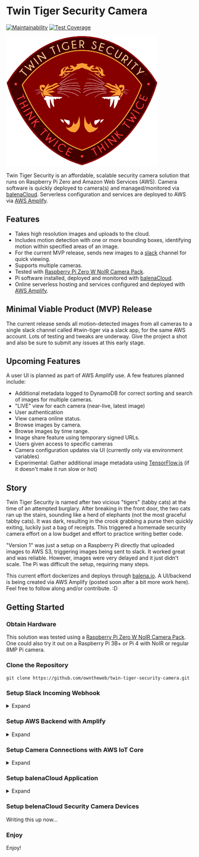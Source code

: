# Twin Tiger Security Camera

[![Maintainability](https://api.codeclimate.com/v1/badges/8a647bf45581fb211afe/maintainability)](https://codeclimate.com/github/owntheweb/twin-tiger-security-camera/maintainability) [![Test Coverage](https://api.codeclimate.com/v1/badges/8a647bf45581fb211afe/test_coverage)](https://codeclimate.com/github/owntheweb/twin-tiger-security-camera/test_coverage)

![Twin Tiger Security Badge](./img/twin-tiger-security.png)

Twin Tiger Security is an affordable, scalable security camera solution that runs on Raspberry Pi Zero and Amazon Web Services (AWS). Camera software is quickly deployed to camera(s) and managed/monitored via [balenaCloud](https://balena.io). Serverless configuration and services are deployed to AWS via [AWS Amplify](https://aws.amazon.com/amplify/).

## Features

- Takes high resolution images and uploads to the cloud.
- Includes motion detection with one or more bounding boxes, identifying motion within specified areas of an image.
- For the current MVP release, sends new images to a [slack](https://slack.com/) channel for quick viewing.
- Supports multiple cameras.
- Tested with [Raspberry Pi Zero W NoIR Camera Pack](https://www.adafruit.com/product/3415).
- Pi software installed, deployed and monitored with [balenaCloud](https://balena.io).
- Online serverless hosting and services configured and deployed with [AWS Amplify](https://aws.amazon.com/amplify/).

## Minimal Viable Product (MVP) Release

The current release sends all motion-detected images from all cameras to a single slack channel called #twin-tiger via a slack app, for the same AWS account. Lots of testing and tweaks are underway. Give the project a shot and also be sure to submit any issues at this early stage.

## Upcoming Features

A user UI is planned as part of AWS Amplify use. A few features planned include:

- Additional metadata logged to DynamoDB for correct sorting and search of images for multiple cameras.
- "LIVE" view for each camera (near-live, latest image)
- User authentication
- View camera online status.
- Browse images by camera.
- Browse images by time range.
- Image share feature using temporary signed URLs.
- Users given access to specific cameras
- Camera configuration updates via UI (currently only via environment variables)
- Experimental: Gather additional image metadata using [TensorFlow.js](https://www.tensorflow.org/js) (if it doesn't make it run slow or hot)

## Story

Twin Tiger Security is named after two vicious "tigers" (tabby cats) at the time of an attempted burglary. After breaking in the front door, the two cats ran up the stairs, sounding like a herd of elephants (not the most graceful tabby cats). It was dark, resulting in the crook grabbing a purse then quickly exiting, luckily just a bag of receipts. This triggered a homemade security camera effort on a low budget and effort to practice writing better code.

"Version 1" was just a setup on a Raspberry Pi directly that uploaded images to AWS S3, triggering images being sent to slack. It worked great and was reliable. However, images were very delayed and it just didn't scale. The Pi was difficult the setup, requiring many steps.

This current effort dockerizes and deploys through [balena.io](https://balena.io). A UI/backend is being created via AWS Amplify (posted soon after a bit more work here). Feel free to follow along and/or contribute. :D

## Getting Started

### Obtain Hardware

This solution was tested using a [Raspberry Pi Zero W NoIR Camera Pack](https://www.adafruit.com/product/3415). One could also try it out on a Raspberry Pi 3B+ or Pi 4 with NoIR or regular 8MP Pi camera.

### Clone the Repository

```
git clone https://github.com/owntheweb/twin-tiger-security-camera.git
```

### Setup Slack Incoming Webhook

<details>
  <summary>Expand</summary>

  While a UI is planned, the initial MVP release supports sending all camera images where motion was detected to a slack channel. For that to work, a slack app will need to be created.

  Create a slack account if needed.

  Create or choose a workspace and create a channel called #twin-tiger.

  Create a [slack app](https://api.slack.com/apps/new).

  Choose an app name and workspace.

  In the app settings page, select **Incoming Webhooks** and click the Activate Incoming Webhooks toggle to switch it **on**. Additional options will appear.

  Click the **Add New Webhook to Workspace** button, select the **#twin-tiger** channel, then click the **Authorize** button.

  Under **Webhook URLs for Your Workspace**, copy the URL that looks like this for later use when setting up AWS:
  ```
  https://hooks.slack.com/services/T00000000/B00000000/XXXXXXXXXXXXXXXXXXXXXXXX
  ```
</details>

### Setup AWS Backend with Amplify

<details>
  <summary>Expand</summary>

  An AWS Account will be required. [Create an AWS Account](https://portal.aws.amazon.com/billing/signup).

  Install [Node.js](https://nodejs.org/) if needed.

  Follow [Prerequisites instructions on the AWS Amplify website](https://docs.amplify.aws/start/getting-started/installation/q/integration/js) to setup Amplify CLI and an IAM User.

  Move to the amplify directory.
  ```
  cd amplify
  ```

  Initialize a new backend environment.
  ```
  amplify init
  ```

  In setting up the environment settings, the following will be prompted (most defaults can be used):
  ```
  Enter a name for the project (twin-tiger-security)

  # All AWS services you provision for your app are grouped into an "environment"
  # A common naming convention is dev, staging, and production
  Enter a name for the environment (dev)

  # Sometimes the CLI will prompt you to edit a file, it will use this editor to open those files.
  Choose your default editor

  # Amplify supports JavaScript (Web & React Native), iOS, and Android apps
  Choose the type of app that you're building (javascript)

  What JavaScript framework are you using (none)

  Source directory path (src)

  Distribution directory path (dist)

  Build command (npm run-script build)

  Start command (npm run-script start)

  # This is the profile you created with the `amplify configure` command in the Prerequisites instructions.
  Do you want to use an AWS profile
  ```

  AWS services have been pre-configured via CloudFormation templates (auto-generated by Amplify then tweaked as needed) including:

  - S3 bucket to store images, file expiration of one month (to save on costs long-term)
  - Lambda function for cameras to request S3 signed URLs for secure uploads
  - Lambda function to send new camera images to a slack channel
  - Lambda function to add new Cognito users to an authentication group (not implemented yet, in progress)
  - Authentication using AWS Cognito (not implemented yet, in progress)

  To push these services as part of the currently active environment (example: 'dev'):

  ```
  amplify push
  ```

  This may take a few minutes.

  Once services are pushed, there's one manual change that will need to be made in the AWS console to make the MVP release work: adding the slack channel webhook as an environment variable for the `twinTigerSecurityTriggerS3` Lambda function.

  Visit [Lambda in the AWS Console](https://console.aws.amazon.com/lambda/home).

  Click on **twinTigerSecurityTriggerS3-[YOUR_ENV]**.

  Scroll down to **Environment variables** and choose **Edit**.

  Choose **Add environment variable** and add an environment variable of **SLACK_WEBHOOK** with the value containing the slack app webhook url created earlier.

  Choose **SAVE** at the bottom.

  AWS configuration is complete (🎉 congrats).

  When making updates in the future, the following will prompt a confirmation with a list services will be updated.
  ```
  amplify push
  ```
</details>

### Setup Camera Connections with AWS IoT Core

<details>
  <summary>Expand</summary>

  The security cameras will securely request and receive signed URLs for image uploads via MQTT topics. Eventually, they'll also get user preference updates such as image orientation and resolution settings via a "thing shadow" that keeps the current device state and desired state. This happens via AWS IoT Core as registered "things".

  To connect a new thing to AWS, visit [AWS Iot Core](https://console.aws.amazon.com/iot/home?region=us-east-1#/).

  Choose **Manage** -> **Things** in the left menu, then click the **Create** button on the top-right.

  Choose **Create a single thing**.

  Give the security camera a name. Note that this will not be able to be changed after creation.

  Optionally, create and select a type for Twin Tiger Security cameras. This adds a common set of attributes to security cameras that can be used to better manage many cameras or many types of things (ignore if not scaling).

  On the next screen, choose **Create certificate** under **One-click certificate creation (recommended)**.

  Next, it's important to download the three certificates listed. The public certificate won't be used in this project yet, however may come into play when setting up users with UI access to specific cameras in the future. These will be used when setting up the camera hardware for install and monitoring in balena.io later.

  Also, download the [Amazon Root CA 1 certificate found here](https://docs.aws.amazon.com/iot/latest/developerguide/server-authentication.html#server-authentication-certs).

  Choose **Activate**, then **Attach Policy** at the bottom right.

  Select **iot-twin-tiger-security-camera**

  Finish setting up IoT for the device by choosing **Register Thing**.

  For an additional visual guide covering most steps, see [the balena.io website](https://www.balena.io/docs/learn/develop/integrations/aws/).
</details>

### Setup balenaCloud Application

<details>
  <summary>Expand</summary>

  ***TODO: Can I add a quick creation button like belana-dash has?***

  Setup a [belana.io account](https://dashboard.balena-cloud.com/signup).

  On the [Applications dashboard](https://dashboard.balena-cloud.com/apps), choose **Create application**.

  In the modal window, set an Application Name and choose the device type, `Raspberry Pi (v1 / Zero / Zero W)` for example, then choose **Create new application**.

  Before adding a device, the camera fleet will be configured with defaults that will apply to all camera devices. Select **Fleet configuration** on the left navigation.

  Under **Define device GPU memory in megabytes.**, set a value of **128**.

  Under CUSTOM CONFIGURATION VARIABLES, choose **+ Add custom variable**. Add a variable of **RESIN_HOST_CONFIG_start_x** with a value of **1**, then choose **Add**.

  Select environment variables to the left. Add the following environment variables and values that serves as default camera device configuration.

  | Environment Variable | Value | Description |
  | --- | --- | --- |
  | AWS_ENDPOINT | (your AWS IoT endpoint goes here) | Fill this in with the AWS IoT endpoint found on the [IoT Core Settings page](https://console.aws.amazon.com/iot/home#settings). |
  | AWS_IMAGE_BUCKET | (your environment S3 bucket name) | Check S3 for a bucket named similar to twin-tiger-security-camera-imagesXXXXX-dev ('dev' will be the AWS Amplify environment name) |
  | AWS_PRIVATE_CERT | INDIVIDUAL_DEVICE_CERT_GOES_HERE | Leave this and override when setting up individual devices. |
  | AWS_REGION | (your AWS region) | Specify the region where IoT and Lambda functions live e.g. `us-east-1` |
  | AWS_ROOT_CERT | INDIVIDUAL_DEVICE_CERT_GOES_HERE | Leave this and override when setting up individual devices. |
  | AWS_THING_CERT | INDIVIDUAL_DEVICE_CERT_GOES_HERE | Leave this and override when setting up individual devices. |
  | IMAGE_HEIGHT | 1080 | Available camera image height as [supported by raspistill](https://www.raspberrypi.org/documentation/raspbian/applications/camera.md) (see 'Version 1.x' and 'Version 2.x' depending on Pi camera version used). |
  | IMAGE_QUALITY | 75 | JPG quality between 0 - 100 |
  | IMAGE_ROTATION | 0 | 0, 90, 180, 270, depending on camera orientation, 0 by default |
  | IMAGE_WIDTH | 1920 | Available camera image width as [supported by raspistill](https://www.raspberrypi.org/documentation/raspbian/applications/camera.md) (see 'Version 1.x' and 'Version 2.x' depending on Pi camera version used). Choose an option that pairs with IMAGE_HEIGHT. |
  | MOTION_HOTSPOTS | 0,0,100,100 | By default, use one motion sensing hotspot bounding box that covers 100% of the image. |
  | MOTION_SENSITIVITY | 30 | A value from 0 to 100, representing percent change between pixel values that trigger motion detection. Too low of a value will pick up on noise and all images will be captured. Too high and motion may not be detected while motion is happening. 20-30 is a sensible default. |
  | THUMB_HEIGHT | 16 | Pixel height of embedded thumbnail used for motion detection (instead of loading the whole image, CPU saver) |
  | THUMB_WIDTH | 20 | Pixel width of embedded thumbnail used for motion detection |
</details>

### Setup belenaCloud Security Camera Devices

Writing this up now...

### Enjoy

Enjoy!
